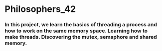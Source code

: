 # Philosophers_42

### In this project,  we learn the basics of threading a process and how to work on the same memory space. Learning how to make threads. Discovering the mutex, semaphore and shared memory.
